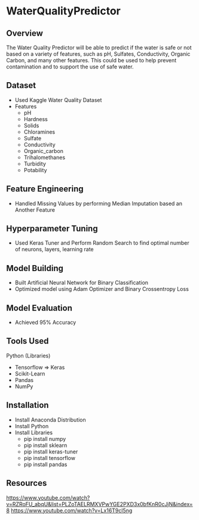 # WaterQualityPredictor

## Overview
The Water Quality Predictor will be able to predict if the water is safe or not based on a variety of features, such as pH, Sulfates, Conductivity, Organic Carbon, and many other features.  This could be used to help prevent contamination and to support the use of safe water.
## Dataset
- Used Kaggle Water Quality Dataset
- Features
  - pH
  - Hardness
  - Solids
  - Chloramines
  - Sulfate
  - Conductivity
  - Organic_carbon
  - Trihalomethanes
  - Turbidity
  - Potability

## Feature Engineering
- Handled Missing Values by performing Median Imputation based an Another Feature

## Hyperparameter Tuning
- Used Keras Tuner and Perform Random Search to find optimal number of neurons, layers, learning rate

## Model Building
- Built Artificial Neural Network for Binary Classification
- Optimized model using Adam Optimizer and Binary Crossentropy Loss

## Model Evaluation
- Achieved 95% Accuracy 

## Tools Used
Python (Libraries)
- Tensorflow => Keras
- Scikit-Learn
- Pandas
- NumPy

## Installation
- Install Anaconda Distribution
- Install Python
- Install Libraries
  - pip install numpy
  - pip install sklearn
  - pip install keras-tuner
  - pip install tensorflow
  - pip install pandas
## Resources
https://www.youtube.com/watch?v=RZRoFU_abqU&list=PLZoTAELRMXVPwYGE2PXD3x0bfKnR0cJjN&index=8
https://www.youtube.com/watch?v=Lx16T9cl5ng

